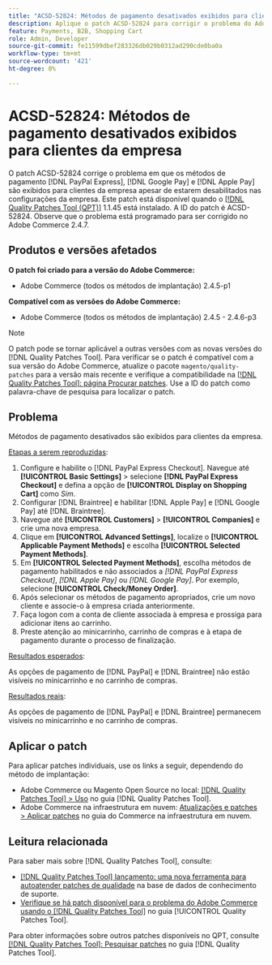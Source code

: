 ```yaml
---
title: "ACSD-52824: Métodos de pagamento desativados exibidos para clientes da empresa"
description: Aplique o patch ACSD-52824 para corrigir o problema do Adobe Commerce em que [!DNL PayPal Express], [!DNL Google Pay], and [!DNL Apple Pay] os métodos de pagamento são exibidos para clientes da empresa, apesar de estarem desabilitados nas configurações da empresa.
feature: Payments, B2B, Shopping Cart
role: Admin, Developer
source-git-commit: fe11599dbef283326db029b0312ad290cde0ba0a
workflow-type: tm+mt
source-wordcount: '421'
ht-degree: 0%

---
```


# ACSD-52824: Métodos de pagamento desativados exibidos para clientes da empresa

O patch ACSD-52824 corrige o problema em que os métodos de pagamento [!DNL PayPal Express], [!DNL Google Pay] e [!DNL Apple Pay] são exibidos para clientes da empresa apesar de estarem desabilitados nas configurações da empresa. Este patch está disponível quando o [[!DNL Quality Patches Tool (QPT)]](https://experienceleague.adobe.com/pt-br/docs/commerce-knowledge-base/kb/announcements/commerce-announcements/magento-quality-patches-released-new-tool-to-self-serve-quality-patches) 1.1.45 está instalado. A ID do patch é ACSD-52824. Observe que o problema está programado para ser corrigido no Adobe Commerce 2.4.7.

## Produtos e versões afetados

**O patch foi criado para a versão do Adobe Commerce:**

* Adobe Commerce (todos os métodos de implantação) 2.4.5-p1

**Compatível com as versões do Adobe Commerce:**

* Adobe Commerce (todos os métodos de implantação) 2.4.5 - 2.4.6-p3

>[!NOTE]
>
>O patch pode se tornar aplicável a outras versões com as novas versões do [!DNL Quality Patches Tool]. Para verificar se o patch é compatível com a sua versão do Adobe Commerce, atualize o pacote `magento/quality-patches` para a versão mais recente e verifique a compatibilidade na [[!DNL Quality Patches Tool]: página Procurar patches](https://experienceleague.adobe.com/tools/commerce-quality-patches/index.html?lang=pt-BR). Use a ID do patch como palavra-chave de pesquisa para localizar o patch.

## Problema

Métodos de pagamento desativados são exibidos para clientes da empresa.

<u>Etapas a serem reproduzidas</u>:

1. Configure e habilite o [!DNL PayPal Express Checkout]. Navegue até **[!UICONTROL Basic Settings]** > selecione **[!DNL PayPal Express Checkout]** e defina a opção de **[!UICONTROL Display on Shopping Cart]** como *Sim*.
1. Configurar [!DNL Braintree] e habilitar [!DNL Apple Pay] e [!DNL Google Pay] até [!DNL Braintree].
1. Navegue até **[!UICONTROL Customers]** > **[!UICONTROL Companies]** e crie uma nova empresa.
1. Clique em **[!UICONTROL Advanced Settings]**, localize o **[!UICONTROL Applicable Payment Methods]** e escolha **[!UICONTROL Selected Payment Methods]**.
1. Em **[!UICONTROL Selected Payment Methods]**, escolha métodos de pagamento habilitados e não associados a *[!DNL PayPal Express Checkout]*, *[!DNL Apple Pay]* ou *[!DNL Google Pay]*. Por exemplo, selecione **[!UICONTROL Check/Money Order]**.
1. Após selecionar os métodos de pagamento apropriados, crie um novo cliente e associe-o à empresa criada anteriormente.
1. Faça logon com a conta de cliente associada à empresa e prossiga para adicionar itens ao carrinho.
1. Preste atenção ao minicarrinho, carrinho de compras e à etapa de pagamento durante o processo de finalização.

<u>Resultados esperados</u>:

As opções de pagamento de [!DNL PayPal] e [!DNL Braintree] não estão visíveis no minicarrinho e no carrinho de compras.

<u>Resultados reais</u>:

As opções de pagamento de [!DNL PayPal] e [!DNL Braintree] permanecem visíveis no minicarrinho e no carrinho de compras.

## Aplicar o patch

Para aplicar patches individuais, use os links a seguir, dependendo do método de implantação:

* Adobe Commerce ou Magento Open Source no local: [[!DNL Quality Patches Tool] > Uso](/help/tools/quality-patches-tool/usage.md) no guia [!DNL Quality Patches Tool].
* Adobe Commerce na infraestrutura em nuvem: [Atualizações e patches > Aplicar patches](https://experienceleague.adobe.com/docs/commerce-cloud-service/user-guide/develop/upgrade/apply-patches.html?lang=pt-BR) no guia do Commerce na infraestrutura em nuvem.

## Leitura relacionada

Para saber mais sobre [!DNL Quality Patches Tool], consulte:

* [[!DNL Quality Patches Tool] lançamento: uma nova ferramenta para autoatender patches de qualidade](https://experienceleague.adobe.com/pt-br/docs/commerce-knowledge-base/kb/announcements/commerce-announcements/magento-quality-patches-released-new-tool-to-self-serve-quality-patches) na base de dados de conhecimento de suporte.
* [Verifique se há patch disponível para o problema do Adobe Commerce usando o  [!DNL Quality Patches Tool]](/help/tools/quality-patches-tool/patches-available-in-qpt/check-patch-for-magento-issue-with-magento-quality-patches.md) no guia [!UICONTROL Quality Patches Tool].


Para obter informações sobre outros patches disponíveis no QPT, consulte [[!DNL Quality Patches Tool]: Pesquisar patches](https://experienceleague.adobe.com/tools/commerce-quality-patches/index.html?lang=pt-BR) no guia [!DNL Quality Patches Tool].
